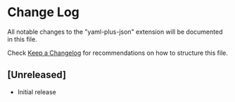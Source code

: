 # Change Log

All notable changes to the "yaml-plus-json" extension will be documented in this file.

Check [Keep a Changelog](http://keepachangelog.com/) for recommendations on how to structure this file.

## [Unreleased]

- Initial release